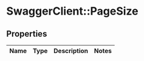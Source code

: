 # SwaggerClient::PageSize

## Properties
Name | Type | Description | Notes
------------ | ------------- | ------------- | -------------


